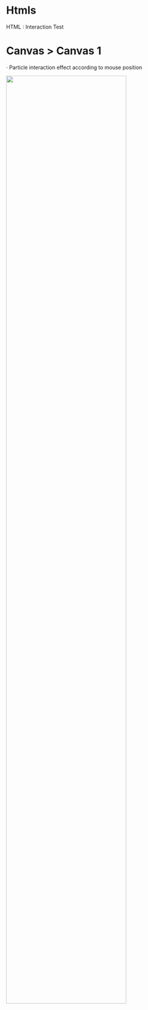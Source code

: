 # Htmls
HTML : Interaction Test

# Canvas > Canvas 1
· Particle interaction effect according to mouse position

<img width="80%" src="https://user-images.githubusercontent.com/60421160/176029769-30bb5d2c-7184-4381-9309-e41ced45d97c.jpg"/>
